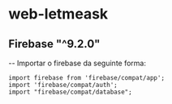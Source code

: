 # web-letmeask

## Firebase "^9.2.0"
-- Importar o firebase da seguinte forma: 
``` 
import firebase from 'firebase/compat/app';
import 'firebase/compat/auth';
import "firebase/compat/database"; 
```